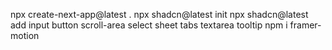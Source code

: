 
npx create-next-app@latest .
npx shadcn@latest init
npx shadcn@latest add input button scroll-area select sheet tabs textarea tooltip
npm i framer-motion
